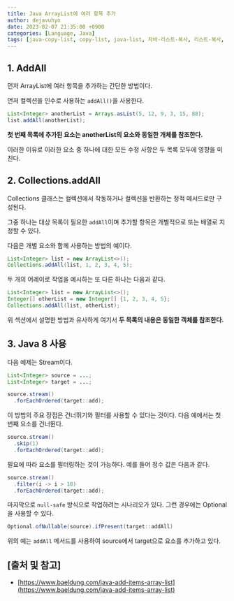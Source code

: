 ```yaml
---
title: Java ArrayList에 여러 항목 추가
author: dejavuhyo
date: 2023-02-07 21:35:00 +0900
categories: [Language, Java]
tags: [java-copy-list, copy-list, java-list, 자바-리스트-복사, 리스트-복사, 자바-리스트]
---
```


## 1. AddAll
먼저 ArrayList에 여러 항목을 추가하는 간단한 방법이다.

먼저 컬렉션을 인수로 사용하는 `addAll()`을 사용한다.

```java
List<Integer> anotherList = Arrays.asList(5, 12, 9, 3, 15, 88);
list.addAll(anotherList);
```

**첫 번째 목록에 추가된 요소는 anotherList의 요소와 동일한 개체를 참조한다.**

이러한 이유로 이러한 요소 중 하나에 대한 모든 수정 사항은 두 목록 모두에 영향을 미친다.

## 2. Collections.addAll
Collections 클래스는 컬렉션에서 작동하거나 컬렉션을 반환하는 정적 메서드로만 구성된다.

그중 하나는 대상 목록이 필요한 `addAll`이며 추가할 항목은 개별적으로 또는 배열로 지정할 수 있다.

다음은 개별 요소와 함께 사용하는 방법의 예이다.

```java
List<Integer> list = new ArrayList<>();
Collections.addAll(list, 1, 2, 3, 4, 5);
```

두 개의 어레이로 작업을 예시하는 또 다른 하나는 다음과 같다.

```java
List<Integer> list = new ArrayList<>();
Integer[] otherList = new Integer[] {1, 2, 3, 4, 5};
Collections.addAll(list, otherList);
```

위 섹션에서 설명한 방법과 유사하게 여기서 **두 목록의 내용은 동일한 객체를 참조한다.**

## 3. Java 8 사용
다음 예제는 Stream이다.

```java
List<Integer> source = ...;
List<Integer> target = ...;

source.stream()
  .forEachOrdered(target::add);
```

이 방법의 주요 장점은 건너뛰기와 필터를 사용할 수 있다는 것이다. 다음 예에서는 첫 번째 요소를 건너뛴다.

```java
source.stream()
  .skip(1)
  .forEachOrdered(target::add);
```

필요에 따라 요소를 필터링하는 것이 가능하다. 예를 들어 정수 값은 다음과 같다.

```java
source.stream()
  .filter(i -> i > 10)
  .forEachOrdered(target::add);
```

마지막으로 `null-safe` 방식으로 작업하려는 시나리오가 있다. 그런 경우에는 Optional을 사용할 수 있다.

```java
Optional.ofNullable(source).ifPresent(target::addAll)
```

위의 예는 `addAll` 메서드를 사용하여 source에서 target으로 요소를 추가하고 있다.

## [출처 및 참고]
* [https://www.baeldung.com/java-add-items-array-list](https://www.baeldung.com/java-add-items-array-list)
